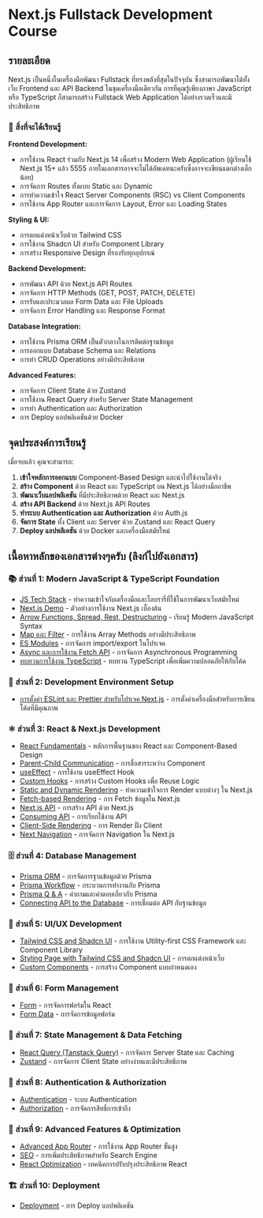 
# Next.js Fullstack Development Course

## รายละเอียด

Next.js เป็นหนึ่งในเครื่องมือพัฒนา Fullstack ที่ทรงพลังที่สุดในปัจจุบัน ซึ่งสามารถพัฒนาได้ทั้งเว็บ Frontend และ API Backend ในชุดเครื่องมือเดียวกัน การที่คุณรู้เพียงภาษา JavaScript หรือ TypeScript ก็สามารถสร้าง Fullstack Web Application ได้อย่างรวดเร็วและมีประสิทธิภาพ

### 🎯 **สิ่งที่จะได้เรียนรู้**

**Frontend Development:**
- การใช้งาน React ร่วมกับ Next.js 14 เพื่อสร้าง Modern Web Application (ผู้เรียนใช้ Next.js 15+ แล้ว 5555 ภายในเอกสารอาจจะไม่ได้อัพเดทนะครับซึ่งอาจจะเขียนแตกต่างเล็กน้อย)
- การจัดการ Routes ทั้งแบบ Static และ Dynamic
- การทำความเข้าใจ React Server Components (RSC) vs Client Components
- การใช้งาน App Router และการจัดการ Layout, Error และ Loading States

**Styling & UI:**
- การตกแต่งหน้าเว็บด้วย Tailwind CSS
- การใช้งาน Shadcn UI สำหรับ Component Library
- การสร้าง Responsive Design ที่รองรับทุกอุปกรณ์

**Backend Development:**
- การพัฒนา API ด้วย Next.js API Routes
- การจัดการ HTTP Methods (GET, POST, PATCH, DELETE)
- การรับและประมวลผล Form Data และ File Uploads
- การจัดการ Error Handling และ Response Format

**Database Integration:**
- การใช้งาน Prisma ORM เป็นตัวกลางในการติดต่อฐานข้อมูล
- การออกแบบ Database Schema และ Relations
- การทำ CRUD Operations อย่างมีประสิทธิภาพ

**Advanced Features:**
- การจัดการ Client State ด้วย Zustand
- การใช้งาน React Query สำหรับ Server State Management
- การทำ Authentication และ Authorization
- การ Deploy แอปพลิเคชันด้วย Docker

## จุดประสงค์การเรียนรู้

เมื่อจบแล้ว คุณจะสามารถ:

1. **เข้าใจหลักการออกแบบ** Component-Based Design และนำไปใช้งานได้จริง
2. **สร้าง Component** ด้วย React และ TypeScript บน Next.js ได้อย่างมืออาชีพ
3. **พัฒนาเว็บแอปพลิเคชัน** ที่มีประสิทธิภาพด้วย React และ Next.js
4. **สร้าง API Backend** ด้วย Next.js API Routes
5. **ทำระบบ Authentication และ Authorization** ด้วย Auth.js
6. **จัดการ State** ทั้ง Client และ Server ด้วย Zustand และ React Query
7. **Deploy แอปพลิเคชัน** ด้วย Docker และเครื่องมือสมัยใหม่

## เนื้อหาหลักของเอกสารต่างๆครับ (ลิงก์ไปยังเอกสาร)

### 📚 **ส่วนที่ 1: Modern JavaScript & TypeScript Foundation**
- [JS Tech Stack](documents/1_nextjs_tech_stackoverview.md) - ทำความเข้าใจกับเครื่องมือและไลบรารี่ที่ใช้ในการพัฒนาเว็บสมัยใหม่
- [Next.js Demo](documents/2_nextjs_demo.md) - ตัวอย่างการใช้งาน Next.js เบื้องต้น
- [Arrow Functions, Spread, Rest, Destructuring](documents/3_arrow_spread_rest_destructuring.md) - เรียนรู้ Modern JavaScript Syntax
- [Map และ Filter](documents/5_map_filter.md) - การใช้งาน Array Methods อย่างมีประสิทธิภาพ
- [ES Modules](documents/7_es_modules.md) - การจัดการ import/export ในโปรเจค
- [Async และการใช้งาน Fetch API](documents/9_async_fetch_api.md) - การจัดการ Asynchronous Programming
- [ทบทวนการใช้งาน TypeScript](documents/10_re_learning_ts.md) - ทบทวน TypeScript เพื่อเพิ่มความปลอดภัยให้กับโค้ด

### 🔧 **ส่วนที่ 2: Development Environment Setup**
- [การตั้งค่า ESLint และ Prettier สำหรับโปรเจค Next.js](documents/12_eslint_prettier.md) - การตั้งค่าเครื่องมือสำหรับการเขียนโค้ดที่มีคุณภาพ

### ⚛️ **ส่วนที่ 3: React & Next.js Development**
- [React Fundamentals](documents/13_react_funde.md) - หลักการพื้นฐานของ React และ Component-Based Design
- [Parent-Child Communication](documents/14_parent_child_communication.md) - การสื่อสารระหว่าง Component
- [useEffect](documents/15_useeffect.md) - การใช้งาน useEffect Hook
- [Custom Hooks](documents/16_custom_hooks.md) - การสร้าง Custom Hooks เพื่อ Reuse Logic
- [Static and Dynamic Rendering](documents/17_static_dynamic_rendering.md) - ทำความเข้าใจการ Render แบบต่างๆ ใน Next.js
- [Fetch-based Rendering](documents/18_fetchbased_rendering.md) - การ Fetch ข้อมูลใน Next.js
- [Next.js API](documents/19_nextjs_api.md) - การสร้าง API ด้วย Next.js
- [Consuming API](documents/20_consuming_api.md) - การเรียกใช้งาน API
- [Client-Side Rendering](documents/21_client_side_rendering.md) - การ Render ฝั่ง Client
- [Next Navigation](documents/22_next_navigation.md) - การจัดการ Navigation ใน Next.js

### 🗄️ **ส่วนที่ 4: Database Management**
- [Prisma ORM](documents/prisma-orm.md) - การจัดการฐานข้อมูลด้วย Prisma
- [Prisma Workflow](documents/prisma-workflow.md) - กระบวนการทำงานกับ Prisma
- [Prisma Q & A](documents/prisma-qa.md) - คำถามและคำตอบเกี่ยวกับ Prisma
- [Connecting API to the Database](documents/api-database-connection.md) - การเชื่อมต่อ API กับฐานข้อมูล

### 🎨 **ส่วนที่ 5: UI/UX Development**
- [Tailwind CSS and Shadcn UI](documents/tailwind-shadcn.md) - การใช้งาน Utility-first CSS Framework และ Component Library
- [Styling Page with Tailwind CSS and Shadcn UI](documents/styling-pages.md) - การตกแต่งหน้าเว็บ
- [Custom Components](documents/custom-components.md) - การสร้าง Component แบบกำหนดเอง

### 📝 **ส่วนที่ 6: Form Management**
- [Form](documents/form.md) - การจัดการฟอร์มใน React
- [Form Data](documents/form-data.md) - การจัดการข้อมูลฟอร์ม

### 🔄 **ส่วนที่ 7: State Management & Data Fetching**
- [React Query (Tanstack Query)](documents/react-query.md) - การจัดการ Server State และ Caching
- [Zustand](documents/zustand.md) - การจัดการ Client State อย่างง่ายและมีประสิทธิภาพ

### 🔐 **ส่วนที่ 8: Authentication & Authorization**
- [Authentication](documents/authentication.md) - ระบบ Authentication
- [Authorization](documents/authorization.md) - การจัดการสิทธิ์การเข้าถึง

### 🚀 **ส่วนที่ 9: Advanced Features & Optimization**
- [Advanced App Router](documents/advanced-app-router.md) - การใช้งาน App Router ขั้นสูง
- [SEO](documents/seo.md) - การเพิ่มประสิทธิภาพสำหรับ Search Engine
- [React Optimization](documents/react-optimization.md) - เทคนิคการปรับปรุงประสิทธิภาพ React

### 🏗️ **ส่วนที่ 10: Deployment**
- [Deployment](documents/deployment.md) - การ Deploy แอปพลิเคชัน